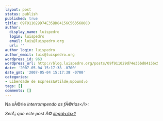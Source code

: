 ```yaml
---
layout: post
status: publish
published: true
title: 09F911029D74E35BD84156C5635688C0
author:
  display_name: luispedro
  login: luispedro
  email: luis@luispedro.org
  url: ''
author_login: luispedro
author_email: luis@luispedro.org
wordpress_id: 963
wordpress_url: http://blog.luispedro.org/posts/09f911029d74e35bd84156c5635688c0
date: '2007-05-04 15:17:38 -0700'
date_gmt: '2007-05-04 15:17:38 -0700'
categories:
- Liberdade de Express&Atilde;&pound;o
tags: []
comments: []
---
```

<p>Na s&Atilde;&copy;rie <i>interrompendo as f&Atilde;&copy;rias<&#47;i>:
<p>Ser&Atilde;&iexcl; que este post &Atilde;&copy; <a href="http:&#47;&#47;news.bbc.co.uk&#47;2&#47;hi&#47;technology&#47;6623331.stm">ilegal<&#47;a>?</p>
